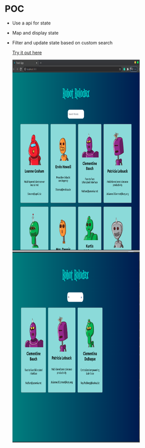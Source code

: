 # POC

- Use a api for state
- Map and display state
- Filter and update state based on custom search

  <a href="https://605f8c7dfd0e7c7598baa55d--lucid-mahavira-7fa8f3.netlify.app/">Try it out here </a>

  <img src="https://github.com/ajanes780/Robots/blob/master/images/Screenshot%20from%202021-03-27%2013-32-22.png?raw=true" alt="Girl in a jacket" width="400" height="600">

  <img src="https://github.com/ajanes780/Robots/blob/master/images/Screenshot%20from%202021-03-27%2013-32-44.png?raw=true" alt="Girl in a jacket" width="400" height="600">
